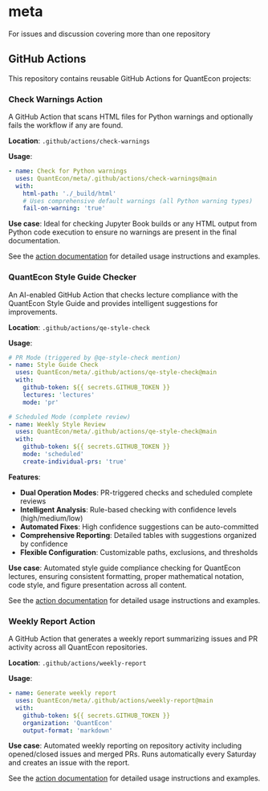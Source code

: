 # meta
For issues and discussion covering more than one repository

## GitHub Actions

This repository contains reusable GitHub Actions for QuantEcon projects:

### Check Warnings Action

A GitHub Action that scans HTML files for Python warnings and optionally fails the workflow if any are found.

**Location**: `.github/actions/check-warnings`

**Usage**:
```yaml
- name: Check for Python warnings
  uses: QuantEcon/meta/.github/actions/check-warnings@main
  with:
    html-path: './_build/html'
    # Uses comprehensive default warnings (all Python warning types)
    fail-on-warning: 'true'
```

**Use case**: Ideal for checking Jupyter Book builds or any HTML output from Python code execution to ensure no warnings are present in the final documentation.

See the [action documentation](./.github/actions/check-warnings/README.md) for detailed usage instructions and examples.

### QuantEcon Style Guide Checker

An AI-enabled GitHub Action that checks lecture compliance with the QuantEcon Style Guide and provides intelligent suggestions for improvements.

**Location**: `.github/actions/qe-style-check`

**Usage**:
```yaml
# PR Mode (triggered by @qe-style-check mention)
- name: Style Guide Check
  uses: QuantEcon/meta/.github/actions/qe-style-check@main
  with:
    github-token: ${{ secrets.GITHUB_TOKEN }}
    lectures: 'lectures'
    mode: 'pr'

# Scheduled Mode (complete review)
- name: Weekly Style Review
  uses: QuantEcon/meta/.github/actions/qe-style-check@main
  with:
    github-token: ${{ secrets.GITHUB_TOKEN }}
    mode: 'scheduled'
    create-individual-prs: 'true'
```

**Features**:
- **Dual Operation Modes**: PR-triggered checks and scheduled complete reviews
- **Intelligent Analysis**: Rule-based checking with confidence levels (high/medium/low)
- **Automated Fixes**: High confidence suggestions can be auto-committed
- **Comprehensive Reporting**: Detailed tables with suggestions organized by confidence
- **Flexible Configuration**: Customizable paths, exclusions, and thresholds

**Use case**: Automated style guide compliance checking for QuantEcon lectures, ensuring consistent formatting, proper mathematical notation, code style, and figure presentation across all content.

See the [action documentation](./.github/actions/qe-style-check/README.md) for detailed usage instructions and examples.

### Weekly Report Action

A GitHub Action that generates a weekly report summarizing issues and PR activity across all QuantEcon repositories.

**Location**: `.github/actions/weekly-report`

**Usage**:
```yaml
- name: Generate weekly report
  uses: QuantEcon/meta/.github/actions/weekly-report@main
  with:
    github-token: ${{ secrets.GITHUB_TOKEN }}
    organization: 'QuantEcon'
    output-format: 'markdown'
```

**Use case**: Automated weekly reporting on repository activity including opened/closed issues and merged PRs. Runs automatically every Saturday and creates an issue with the report.

See the [action documentation](./.github/actions/weekly-report/README.md) for detailed usage instructions and examples.
